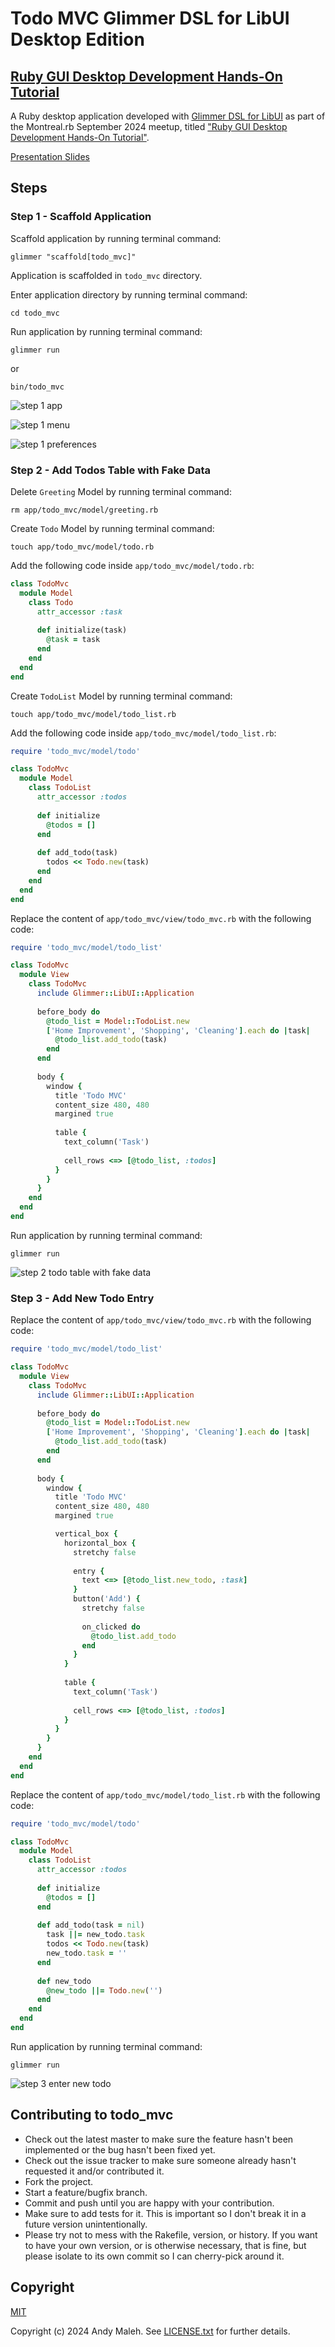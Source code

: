 # Todo MVC Glimmer DSL for LibUI Desktop Edition
## [Ruby GUI Desktop Development Hands-On Tutorial](https://docs.google.com/presentation/d/1_9ks9ugAq3PmxJ_RTFvJMJoNnrpm3dO4QiQWJwFi3Is/pub?start=false&loop=false&delayms=60000)

A Ruby desktop application developed with [Glimmer DSL for LibUI](https://github.com/AndyObtiva/glimmer-dsl-libui) as part of the Montreal.rb September 2024 meetup, titled ["Ruby GUI Desktop Development Hands-On Tutorial"](https://docs.google.com/presentation/d/1_9ks9ugAq3PmxJ_RTFvJMJoNnrpm3dO4QiQWJwFi3Is/pub?start=false&loop=false&delayms=60000).

[Presentation Slides](https://bit.ly/3ThsI0H)

## Steps

### Step 1 - Scaffold Application

Scaffold application by running terminal command:

```
glimmer "scaffold[todo_mvc]"
```

Application is scaffolded in `todo_mvc` directory.

Enter application directory by running terminal command:

```
cd todo_mvc
```

Run application by running terminal command:

```
glimmer run
```

or

```
bin/todo_mvc
```

![step 1 app](/screenshots/glimmer-libui-todo-mvc-step1-todo-mvc-application.png)

![step 1 menu](/screenshots/glimmer-libui-todo-mvc-step1-todo-mvc-menu.png)

![step 1 preferences](/screenshots/glimmer-libui-todo-mvc-step1-todo-mvc-preferences.png)

### Step 2 - Add Todos Table with Fake Data

Delete `Greeting` Model by running terminal command:

```
rm app/todo_mvc/model/greeting.rb
```

Create `Todo` Model by running terminal command:

```
touch app/todo_mvc/model/todo.rb
```

Add the following code inside `app/todo_mvc/model/todo.rb`:

```ruby
class TodoMvc
  module Model
    class Todo
      attr_accessor :task
      
      def initialize(task)
        @task = task
      end
    end
  end
end
```

Create `TodoList` Model by running terminal command:

```
touch app/todo_mvc/model/todo_list.rb
```

Add the following code inside `app/todo_mvc/model/todo_list.rb`:

```ruby
require 'todo_mvc/model/todo'

class TodoMvc
  module Model
    class TodoList
      attr_accessor :todos
      
      def initialize
        @todos = []
      end
      
      def add_todo(task)
        todos << Todo.new(task)
      end
    end
  end
end
```

Replace the content of `app/todo_mvc/view/todo_mvc.rb` with the following code:

```ruby
require 'todo_mvc/model/todo_list'

class TodoMvc
  module View
    class TodoMvc
      include Glimmer::LibUI::Application
    
      before_body do
        @todo_list = Model::TodoList.new
        ['Home Improvement', 'Shopping', 'Cleaning'].each do |task|
          @todo_list.add_todo(task)
        end
      end
  
      body {
        window {
          title 'Todo MVC'
          content_size 480, 480
          margined true
          
          table {
            text_column('Task')
            
            cell_rows <=> [@todo_list, :todos]
          }
        }
      }
    end
  end
end
```

Run application by running terminal command:

```
glimmer run
```

![step 2 todo table with fake data](/screenshots/glimmer-libui-todo-mvc-step2-todo-table-with-fake-data.png)

### Step 3 - Add New Todo Entry

Replace the content of `app/todo_mvc/view/todo_mvc.rb` with the following code:

```ruby
require 'todo_mvc/model/todo_list'

class TodoMvc
  module View
    class TodoMvc
      include Glimmer::LibUI::Application
    
      before_body do
        @todo_list = Model::TodoList.new
        ['Home Improvement', 'Shopping', 'Cleaning'].each do |task|
          @todo_list.add_todo(task)
        end
      end
  
      body {
        window {
          title 'Todo MVC'
          content_size 480, 480
          margined true

          vertical_box {
            horizontal_box {
              stretchy false
              
              entry {
                text <=> [@todo_list.new_todo, :task]
              }
              button('Add') {
                stretchy false
                
                on_clicked do
                  @todo_list.add_todo
                end
              }
            }
            
            table {
              text_column('Task')
              
              cell_rows <=> [@todo_list, :todos]
            }
          }
        }
      }
    end
  end
end
```

Replace the content of `app/todo_mvc/model/todo_list.rb` with the following code:

```ruby
require 'todo_mvc/model/todo'

class TodoMvc
  module Model
    class TodoList
      attr_accessor :todos
      
      def initialize
        @todos = []
      end
      
      def add_todo(task = nil)
        task ||= new_todo.task
        todos << Todo.new(task)
        new_todo.task = ''
      end
      
      def new_todo
        @new_todo ||= Todo.new('')
      end
    end
  end
end
```

Run application by running terminal command:

```
glimmer run
```

![step 3 enter new todo](/screenshots/glimmer-libui-todo-mvc-step3-enter-new-todo.png)

Contributing to todo_mvc
------------------------------------------

-   Check out the latest master to make sure the feature hasn't been
    implemented or the bug hasn't been fixed yet.
-   Check out the issue tracker to make sure someone already hasn't
    requested it and/or contributed it.
-   Fork the project.
-   Start a feature/bugfix branch.
-   Commit and push until you are happy with your contribution.
-   Make sure to add tests for it. This is important so I don't break it
    in a future version unintentionally.
-   Please try not to mess with the Rakefile, version, or history. If
    you want to have your own version, or is otherwise necessary, that
    is fine, but please isolate to its own commit so I can cherry-pick
    around it.

Copyright
---------

[MIT](LICENSE.txt)

Copyright (c) 2024 Andy Maleh. See
[LICENSE.txt](LICENSE.txt) for further details.
